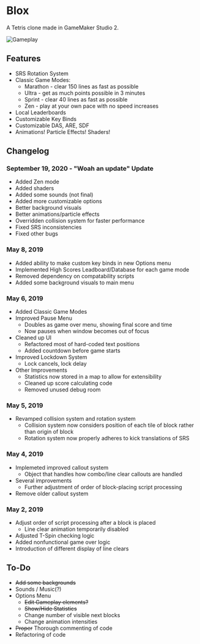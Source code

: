 # Blox
A Tetris clone made in GameMaker Studio 2.

![Gameplay](https://i.imgur.com/LxHlNyy.gif)

## Features
* SRS Rotation System
* Classic Game Modes:
	* Marathon - clear 150 lines as fast as possible
	* Ultra - get as much points possible in 3 minutes
	* Sprint - clear 40 lines as fast as possible
	* Zen - play at your own pace with no speed increases
* Local Leaderboards
* Customizable Key Binds
* Customizable DAS, ARE, SDF
* Animations! Particle Effects! Shaders!

## Changelog

### September 19, 2020 - "Woah an update" Update
* Added Zen mode
* Added shaders
* Added some sounds (not final)
* Added more customizable options
* Better background visuals
* Better animations/particle effects
* Overridden collision system for faster performance
* Fixed SRS inconsistencies
* Fixed other bugs

### May 8, 2019
* Added ability to make custom key binds in new Options menu
* Implemented High Scores Leadboard/Database for each game mode
* Removed dependency on compatability scripts
* Added some background visuals to main menu

### May 6, 2019
* Added Classic Game Modes
* Improved Pause Menu
	* Doubles as game over menu, showing final score and time
	* Now pauses when window becomes out of focus
* Cleaned up UI
	* Refactored most of hard-coded text positions
	* Added countdown before game starts
* Improved Lockdown System
	* Lock cancels, lock delay
* Other Improvements
	* Statistics now stored in a map to allow for extensibility
	* Cleaned up score calculating code
	* Removed unused debug room

### May 5, 2019
* Revamped collision system and rotation system
	* Collision system now considers position of each tile of block rather than origin of block
	* Rotation system now properly adheres to kick translations of SRS

### May 4, 2019
* Implemeted improved callout system
	* Object that handles how combo/line clear callouts are handled
* Several improvements
	* Further adjustment of order of block-placing script processing
* Remove older callout system

### May 2, 2019
* Adjust order of script processing after a block is placed
	* Line clear animation temporarily disabled
* Adjusted T-Spin checking logic
* Added nonfunctional game over logic
* Introduction of different display of line clears

## To-Do
* ~~Add some backgrounds~~
* Sounds / Music(?)
* Options Menu
	* ~~Edit Gameplay elements?~~
	* ~~Show/Hide Statistics~~
	* Change number of visible next blocks
	* Change animation intensities
* ~~Proper~~ Thorough commenting of code
* Refactoring of code
